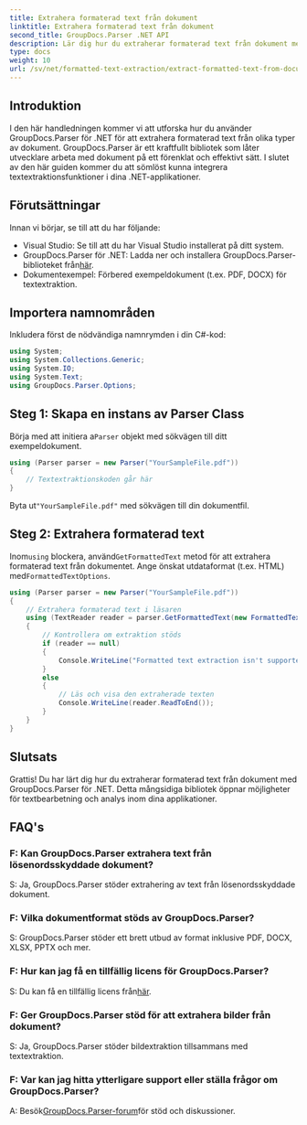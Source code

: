 ```yaml
---
title: Extrahera formaterad text från dokument
linktitle: Extrahera formaterad text från dokument
second_title: GroupDocs.Parser .NET API
description: Lär dig hur du extraherar formaterad text från dokument med GroupDocs.Parser för .NET. Enkel och effektiv textextraktion för dina applikationer.
type: docs
weight: 10
url: /sv/net/formatted-text-extraction/extract-formatted-text-from-document/
---
```

## Introduktion
I den här handledningen kommer vi att utforska hur du använder GroupDocs.Parser för .NET för att extrahera formaterad text från olika typer av dokument. GroupDocs.Parser är ett kraftfullt bibliotek som låter utvecklare arbeta med dokument på ett förenklat och effektivt sätt. I slutet av den här guiden kommer du att sömlöst kunna integrera textextraktionsfunktioner i dina .NET-applikationer.
## Förutsättningar
Innan vi börjar, se till att du har följande:
- Visual Studio: Se till att du har Visual Studio installerat på ditt system.
-  GroupDocs.Parser för .NET: Ladda ner och installera GroupDocs.Parser-biblioteket från[här](https://releases.groupdocs.com/parser/net/).
- Dokumentexempel: Förbered exempeldokument (t.ex. PDF, DOCX) för textextraktion.
## Importera namnområden
Inkludera först de nödvändiga namnrymden i din C#-kod:
```csharp
using System;
using System.Collections.Generic;
using System.IO;
using System.Text;
using GroupDocs.Parser.Options;
```
## Steg 1: Skapa en instans av Parser Class
 Börja med att initiera a`Parser` objekt med sökvägen till ditt exempeldokument.
```csharp
using (Parser parser = new Parser("YourSampleFile.pdf"))
{
    // Textextraktionskoden går här
}
```
 Byta ut`"YourSampleFile.pdf"` med sökvägen till din dokumentfil.

## Steg 2: Extrahera formaterad text
 Inom`using` blockera, använd`GetFormattedText` metod för att extrahera formaterad text från dokumentet. Ange önskat utdataformat (t.ex. HTML) med`FormattedTextOptions`.
```csharp
using (Parser parser = new Parser("YourSampleFile.pdf"))
{
    // Extrahera formaterad text i läsaren
    using (TextReader reader = parser.GetFormattedText(new FormattedTextOptions(FormattedTextMode.Html)))
    {
        // Kontrollera om extraktion stöds
        if (reader == null)
        {
            Console.WriteLine("Formatted text extraction isn't supported.");
        }
        else
        {
            // Läs och visa den extraherade texten
            Console.WriteLine(reader.ReadToEnd());
        }
    }
}
```

## Slutsats
Grattis! Du har lärt dig hur du extraherar formaterad text från dokument med GroupDocs.Parser för .NET. Detta mångsidiga bibliotek öppnar möjligheter för textbearbetning och analys inom dina applikationer.

## FAQ's
### F: Kan GroupDocs.Parser extrahera text från lösenordsskyddade dokument?
S: Ja, GroupDocs.Parser stöder extrahering av text från lösenordsskyddade dokument.
### F: Vilka dokumentformat stöds av GroupDocs.Parser?
S: GroupDocs.Parser stöder ett brett utbud av format inklusive PDF, DOCX, XLSX, PPTX och mer.
### F: Hur kan jag få en tillfällig licens för GroupDocs.Parser?
 S: Du kan få en tillfällig licens från[här](https://purchase.groupdocs.com/temporary-license/).
### F: Ger GroupDocs.Parser stöd för att extrahera bilder från dokument?
S: Ja, GroupDocs.Parser stöder bildextraktion tillsammans med textextraktion.
### F: Var kan jag hitta ytterligare support eller ställa frågor om GroupDocs.Parser?
 A: Besök[GroupDocs.Parser-forum](https://forum.groupdocs.com/c/parser/17)för stöd och diskussioner.